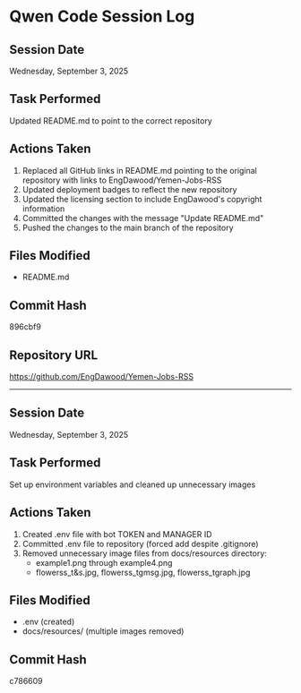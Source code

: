 # Qwen Code Session Log

## Session Date
Wednesday, September 3, 2025

## Task Performed
Updated README.md to point to the correct repository

## Actions Taken
1. Replaced all GitHub links in README.md pointing to the original repository with links to EngDawood/Yemen-Jobs-RSS
2. Updated deployment badges to reflect the new repository
3. Updated the licensing section to include EngDawood's copyright information
4. Committed the changes with the message "Update README.md"
5. Pushed the changes to the main branch of the repository

## Files Modified
- README.md

## Commit Hash
896cbf9

## Repository URL
https://github.com/EngDawood/Yemen-Jobs-RSS

---

## Session Date
Wednesday, September 3, 2025

## Task Performed
Set up environment variables and cleaned up unnecessary images

## Actions Taken
1. Created .env file with bot TOKEN and MANAGER ID
2. Committed .env file to repository (forced add despite .gitignore)
3. Removed unnecessary image files from docs/resources directory:
   - example1.png through example4.png
   - flowerss_t&s.jpg, flowerss_tgmsg.jpg, flowerss_tgraph.jpg

## Files Modified
- .env (created)
- docs/resources/ (multiple images removed)

## Commit Hash
c786609